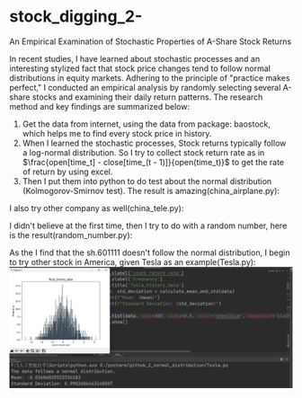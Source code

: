 # stock_digging_2-
An Empirical Examination of Stochastic Properties of A-Share Stock Returns

In recent studies, I have learned about stochastic processes and an interesting stylized fact that stock price changes tend to follow normal distributions in equity markets. Adhering to the principle of "practice makes perfect," I conducted an empirical analysis by randomly selecting several A-share stocks and examining their daily return patterns. The research method and key findings are summarized below:

1. Get the data from internet, using the data from package: baostock, which helps me to find every stock price in history.
2. When I learned the stochastic processes, Stock returns typically follow a log-normal distribution. So I try to collect stock return rate as in $\frac{open[time_t] - close[time_(t - 1)]}{open(time_t)}$ to get the rate of return by using excel.
3. Then I put them into python to do test about the normal distribution (Kolmogorov-Smirnov test). The result is amazing(china_airplane.py):

I also try other company as well(china_tele.py):


I didn't believe at the first time, then I try to do with a random number, here is the result(random_number.py):

As the I find that the sh.601111 doesn't follow the normal distribution, I begin to try other stock in America, given Tesla as an example(Tesla.py):
![image](tesla_stock.png)

